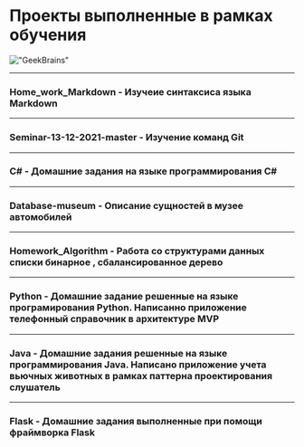 # Проекты выполненные в рамках обучения
!["GeekBrains"](https://cs13.pikabu.ru/post_img/2023/03/24/6/og_og_1679647386295119090.jpg)
___
### Home_work_Markdown - Изучеие синтаксиса языка Markdown
___
### Seminar-13-12-2021-master - Изучение команд Git
___
### C# -  Домашние задания на языке программирования C#
___
### Database-museum - Описание сущностей в музее автомобилей
___
### Homework_Algorithm - Работа со структурами данных списки бинарное , сбалансированное дерево
___
### Python - Домашние задание решенные на языке програмирования Python. Написанно приложение телефонный справочник в архитектуре MVP
___
### Java - Домашние задания решенные на языке программирования Java. Написано приложение учета вьючных животных в рамках паттерна проектирования слушатель
___
### Flask  - Домашние  задания выполненные при помощи фраймворка Flask
